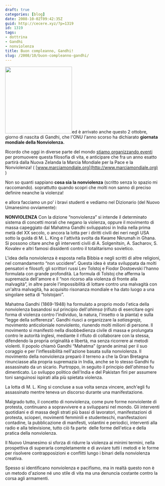```yaml
---
draft: true
categories: [blog]
date: 2008-10-02T09:42:35Z
guid: http://cecere.xyz/?p=1319
id: 1319
tags:
- dottrina
- Gandhi
- nonviolenza
title: Buon compleanno, Gandhi!
slug: /2008/10/buon-compleanno-gandhi/
---
```


<img class="alignleft size-medium wp-image-1320" title="gandhi" src="http://cecere.xyz/wp-content/uploads/sites/3/2008/10/gandhi.gif" alt="" width="217" height="217" />ed è arrivato anche questo 2 ottobre, giorno di nascita di Gandhi, che l'ONU l'anno scorso ha dichiarato **giornata mondiale della Nonviolenza.**

Ricordo che oggi in diverse parte del mondo [stiamo organizzando eventi](http://cecere.xyz/2008/09/30/2-ottobre-giornata-internazionale-della-non-violenza/) per promuovere questa filosofia di vita, e anticipare che fra un anno esatto partirà dalla Nuova Zelanda la Marcia Mondiale per la Pace e la Nonviolenza! ( [www.marciamondiale.org](http://www.marciamondiale.org) )

Non so quanti sappiano **cosa sia la nonviolenza** (scritto senza lo spazio mi raccomando). soprattutto quando scopri che molti non sanno di preciso definire neanche la violenza!

e allora facciamo un po' i bravi studenti e vediamo nel Dizionario (del Nuovo Umanesimo ovviamente):

**NONVIOLENZA** Con la dizione “nonviolenza” si intende il determinato sistema di concetti morali che negano la violenza, oppure il movimento di massa capeggiato dal Mahatma Gandhi sviluppatosi in India nella prima metà del XX secolo, o ancora la lotta per i diritti civili dei neri negli USA sotto la guida di M. L. King e l'attività svolta da Kwame Nkrumah in Ghana. Si possono citare anche gli interventi civili di A. Solgenitsin, A. Sacharov, S. Kovalev e altri famosi dissidenti contro il totalitarismo sovietico.

L'idea della nonviolenza è esposta nella Bibbia e negli scritti di altre religioni, nel comandamento “non uccidere”. Questa idea è stata sviluppata da molti pensatori e filosofi; gli scrittori russi Lev Tolstoj e Fiodor Dostoevski l'hanno formulata con grande profondità. La formula di Tolstoj che afferma la supremazia dell'amore e il “non ricorso alla violenza di fronte alla malvagità”, in altre parole l'impossibilità di lottare contro una malvagità con un'altra malvagità, ha acquisito risonanza mondiale e ha dato luogo a una singolare setta di “tolstojani”.

Mahatma Gandhi (1869-1948) ha formulato a proprio modo l'etica della nonviolenza basandosi sul principio dell'_ahimsa_ (rifiuto di esercitare ogni forma di violenza contro l'individuo, la natura, l'insetto o la pianta) e sulla “legge della sofferenza”. Gandhi riuscì a organizzare la _satiasgraja_, movimento anticoloniale nonviolento, riunendo molti milioni di persone. Il movimento si manifestò nella disobbedienza civile di massa e prolungata contro le autorità inglesi, mediante il rifiuto di collaborare con la stessa, difendendo la propria originalità e libertà, ma senza ricorrere ai metodi violenti. Il popolo chiamò Gandhi “Mahatma” (grande anima) per il suo coraggio e per l'inflessibilità nell'azione basata sulla nonviolenza. Il movimento della nonviolenza preparò il terreno a che la Gran Bretagna rinunciasse alla propria supremazia in India, anche se lo stesso Gandhi fu assassinato da un sicario. Purtroppo, in seguito il principio dell'_ahimsa_ fu dimenticato. Lo sviluppo politico dell'India e del Pakistan finì per assumere toni sanguinosi ispirati alla più spietata violenza.

La lotta di M. L. King si concluse a sua volta senza vincere, anch'egli fu assassinato mentre teneva un discorso durante una manifestazione.

Malgrado tutto, il concetto di nonviolenza, come pure forme nonviolente di protesta, continuano a sopravvivere e a svilupparsi nel mondo. Gli interventi quotidiani e di massa degli strati più bassi di lavoratori, manifestazioni di protesta, scioperi, movimenti femminili e studenteschi, manifestazioni contadine, la pubblicazione di manifesti, volantini e periodici, interventi alla radio e alla televisione, tutto ciò fa parte  delle forme dell'etica e della pratica della nonviolenza.

Il Nuovo Umanesimo si sforza di ridurre la violenza ai minimi termini, nella prospettiva di superarla completamente e di avviare tutti i metodi e le forme per risolvere contrapposizioni e conflitti lungo i binari della nonviolenza creativa.

Spesso si identificano nonviolenza e pacifismo, ma in realtà questo non è un metodo d'azione né uno stile di vita ma una denuncia costante contro la corsa agli armamenti.